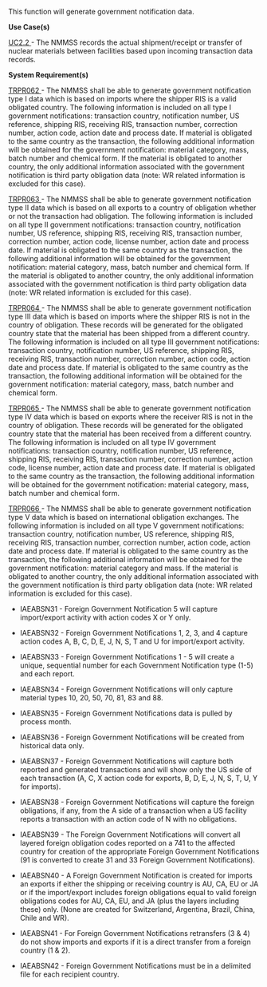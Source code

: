 This function will generate government notification data.

**Use Case(s)**

<a href="https://dev.azure.com/Link-Technologies/NMMSS%20Requirements/_workitems/edit/12/" target="_blank">UC2.2 </a> - The NMMSS records the actual shipment/receipt or transfer of nuclear materials between facilities based upon incoming transaction data records.

**System Requirement(s)**

<a href="https://dev.azure.com/Link-Technologies/NMMSS%20Requirements/_workitems/edit/20/" target="_blank">TRPR062 </a> - The NMMSS shall be able to generate government notification type I data which is based on imports where the shipper RIS is a valid obligated country. The following information is included on all type I government notifications: transaction country, notification number, US reference, shipping RIS, receiving RIS, transaction number, correction number, action code, action date and process date. If material is obligated to the same country as the transaction, the following additional information will be obtained for the government notification: material category, mass, batch number and chemical form. If the material is obligated to another country, the only additional information associated with the government notification is third party obligation data (note: WR related information is excluded for this case).

<a href="https://dev.azure.com/Link-Technologies/NMMSS%20Requirements/_workitems/edit/21/" target="_blank">TRPR063 </a> - The NMMSS shall be able to generate government notification type II data which is based on all exports to a country of obligation whether or not the transaction had obligation. The following information is included on all type II government notifications: transaction country, notification number, US reference, shipping RIS, receiving RIS, transaction number, correction number, action code, license number, action date and process date. If material is obligated to the same country as the transaction, the following additional information will be obtained for the government notification: material category, mass, batch number and chemical form. If the material is obligated to another country, the only additional information associated with the government notification is third party obligation data (note: WR related information is excluded for this case).

 
<a href="https://dev.azure.com/Link-Technologies/NMMSS%20Requirements/_workitems/edit/22/" target="_blank">TRPR064 </a> - The NMMSS shall be able to generate government notification type III data which is based on imports where the shipper RIS is not in the country of obligation. These records will be generated for the obligated country state that the material has been shipped from a different country. The following information is included on all type III government notifications: transaction country, notification number, US reference, shipping RIS, receiving RIS, transaction number, correction number, action code, action date and process date. If material is obligated to the same country as the transaction, the following additional information will be obtained for the government notification: material category, mass, batch number and chemical form.

 
<a href="https://dev.azure.com/Link-Technologies/NMMSS%20Requirements/_workitems/edit/23/" target="_blank">TRPR065 </a> - The NMMSS shall be able to generate government notification type IV data which is based on exports where the receiver RIS is not in the country of obligation. These records will be generated for the obligated country state that the material has been received from a different country. The following information is included on all type IV government notifications: transaction country, notification number, US reference, shipping RIS, receiving RIS, transaction number, correction number, action code, license number, action date and process date. If material is obligated to the same country as the transaction, the following additional information will be obtained for the government notification: material category, mass, batch number and chemical form.


<a href="https://dev.azure.com/Link-Technologies/NMMSS%20Requirements/_workitems/edit/24/" target="_blank">TRPR066 </a> - The NMMSS shall be able to generate government notification type V data which is based on international obligation exchanges. The following information is included on all type V government notifications: transaction country, notification number, US reference, shipping RIS, receiving RIS, transaction number, correction number, action code, action date and process date. If material is obligated to the same country as the transaction, the following additional information will be obtained for the government notification: material category and mass. If the material is obligated to another country, the only additional information associated with the government notification is third party obligation data (note: WR related information is excluded for this case).



- IAEABSN31 - Foreign Government Notification 5 will capture import/export activity with action codes X or Y only.

- IAEABSN32 - Foreign Government Notifications 1, 2, 3, and 4 capture action codes A, B, C, D, E, J, N, S, T and U for import/export activity.

- IAEABSN33 - Foreign Government Notifications 1 - 5 will create a unique, sequential number for each Government Notification type (1-5) and each report.

- IAEABSN34 - Foreign Government Notifications will only capture material types 10, 20, 50, 70, 81, 83 and 88.

- IAEABSN35 - Foreign Government Notifications data is pulled by process month.

- IAEABSN36 - Foreign Government Notifications will be created from historical data only.

- IAEABSN37 - Foreign Government Notifications will capture both reported and generated transactions and will show only the US side of each transaction (A, C, X action code for exports, B, D, E, J, N, S, T, U, Y for imports).

- IAEABSN38 - Foreign Government Notifications will capture the foreign obligations, if any, from the A side of a transaction when a US facility reports a transaction with an action code of N with no obligations.

- IAEABSN39 - The Foreign Government Notifications will convert all layered foreign obligation codes reported on a 741 to the affected country for creation of the appropriate Foreign Government Notifications (91 is converted to create 31 and 33 Foreign Government Notifications).

- IAEABSN40 - A Foreign Government Notification is created for imports an exports if either the shipping or receiving country is AU, CA, EU or JA or if the import/export includes foreign obligations equal to valid foreign obligations codes for AU, CA, EU, and JA (plus the layers including these) only. (None are created for Switzerland, Argentina, Brazil, China, Chile and WR).

- IAEABSN41 - For Foreign Government Notifications retransfers (3 & 4) do not show imports and exports if it is a direct transfer from a foreign country (1 & 2).

- IAEABSN42 - Foreign Government Notifications must be in a delimited file for each recipient country.
